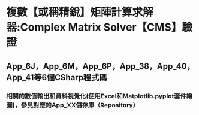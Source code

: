 <!--               -->
# 複數【或稱精銳】矩陣計算求解器:Complex Matrix Solver【CMS】驗證  

## App_6J，App_6M，App_6P，App_38，App_40，App_41等6個CSharp程式碼  

### 相關的數值輸出和資料視覺化(使用Excel和Matplotlib.pyplot套件繪圖)，參見對應的App_XX儲存庫（Repository）  
<!--  

## 測試實例採用 : Dennis G. Zill, "Differential Equations with Boundary-Value Problems 9th Edition" 第322頁 至 323頁，Example 1 : Coupled Springs 作爲SMS實作驗證  

### 解此二階微分方程式，電機系的```訊號與系統```、機械系的```控制系統```、和土木系的```結構動力學```，都有相同的求解問題，使用Laplace Transform、Fourier Transform、或是Z Transform等等。而課本是使用Laplace 和 Inverse Laplace Transform求得

$$ 已知二階微分方程式 :  
\begin{bmatrix}
1 & 0 \\
0 & 1
\end{bmatrix}
\ast
\begin{bmatrix}
\ddot{y_0}(t) \\
\ddot{y_1}(t)
\end{bmatrix}
+
\begin{bmatrix}
0 & 0\\
0 & 0
\end{bmatrix}
\ast
\begin{bmatrix}
\dot{y_0}(t) \\
\dot{y_1}(t)
\end{bmatrix}
+
\begin{bmatrix}
10 & -4\\
-4 & 4
\end{bmatrix}
\ast
\begin{bmatrix}
y_0(t) \\
y_1(t)
\end{bmatrix}=
\begin{bmatrix}
0 \\
0
\end{bmatrix}
$$

$$
系統矩陣: \ \ A =
\begin{bmatrix}
-M_i\ast C & -M_i\ast K \\
I & 0  
\end{bmatrix}  
$$

$$
即 \quad A =
\begin{bmatrix}
0 & 0 & 10 & -4 \\
0 & 0 & -4 & 4 \\
1 & 0 & 0 & 0 \\
0 & 1 & 0 & 0
\end{bmatrix}  
$$  

$$
\begin{bmatrix}
\dot{y_0}(t)\\
\dot{y_1}(t)\\
y_0(t)\\
y_1(t)
\end{bmatrix}=
\begin{bmatrix}
1 \\ -1 \\ 0 \\ 0  
\end{bmatrix} 初始值@t = 0  
$$

### 空間維度【Space Dimension】有二個自由度Degree of Freedom(m = 2)，狀態維度【State Dimension】有二個自由度，即二階微分(r = 2)，時間維度【Time Dimension】是時間的函數，可以任意選取，故整個【系統矩陣】為(mXr)X(mXr)即4X4的實數矩陣，C#程式碼是引用Matrix_0類別庫，即程式碼的開頭是引用 ```using Matrix_0；```  

# 雖然系統矩陣是實數，但系統特徵值和特徵向量，其預設值(Default Value)都是複數矩陣(Complex Matrix)，請參考C#程式碼和精銳矩陣計算求解器(SMS)輸出的結果  

-->  
